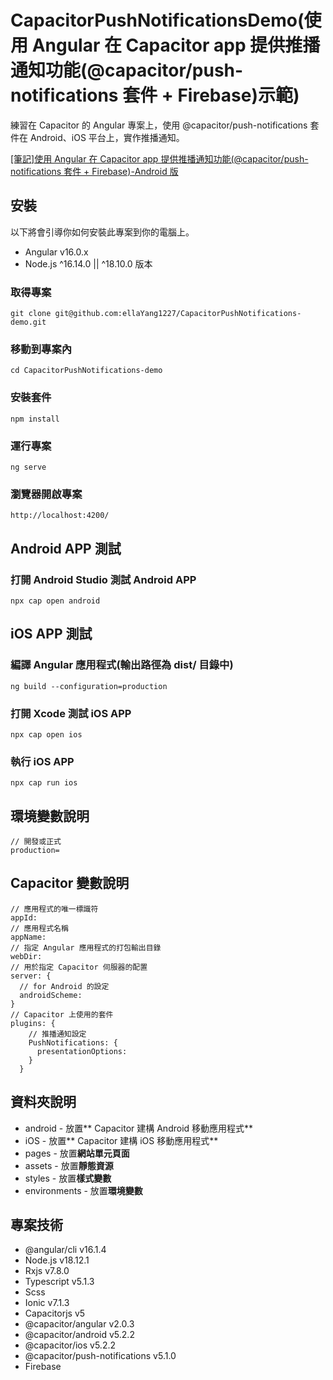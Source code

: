 # CapacitorPushNotificationsDemo(使用 Angular 在 Capacitor app 提供推播通知功能(@capacitor/push-notifications 套件 + Firebase)示範)

練習在 Capacitor 的 Angular 專案上，使用 @capacitor/push-notifications 套件在 Android、iOS 平台上，實作推播通知。

[[筆記]使用 Angular 在 Capacitor app 提供推播通知功能(@capacitor/push-notifications 套件 + Firebase)-Android 版](https://perfect-submarine-445.notion.site/Angular-Capacitor-app-capacitor-push-notifications-Firebase-Android-e10d47191105460abf3fd8fb07066fce)

## 安裝

以下將會引導你如何安裝此專案到你的電腦上。

- Angular v16.0.x
- Node.js ^16.14.0 || ^18.10.0 版本

### 取得專案

```
git clone git@github.com:ellaYang1227/CapacitorPushNotifications-demo.git
```

### 移動到專案內

```
cd CapacitorPushNotifications-demo
```

### 安裝套件

```
npm install
```

### 運行專案

```
ng serve
```

### 瀏覽器開啟專案

```
http://localhost:4200/
```

## Android APP 測試

### 打開 Android Studio 測試 Android APP

```
npx cap open android
```

## iOS APP 測試
### 編譯 Angular 應用程式(輸出路徑為 dist/ 目錄中)

```
ng build --configuration=production
```

### 打開 Xcode 測試 iOS APP

```
npx cap open ios
```

### 執行 iOS APP
```
npx cap run ios
```

## 環境變數說明

```
// 開發或正式
production=
```

## Capacitor 變數說明

```
// 應用程式的唯一標識符
appId:
// 應用程式名稱
appName:
// 指定 Angular 應用程式的打包輸出目錄
webDir:
// 用於指定 Capacitor 伺服器的配置
server: {
  // for Android 的設定
  androidScheme:
}
// Capacitor 上使用的套件
plugins: {
    // 推播通知設定
    PushNotifications: {
      presentationOptions:
    }
  }
```

## 資料夾說明

- android - 放置** Capacitor 建構 Android 移動應用程式**
- iOS - 放置** Capacitor 建構 iOS 移動應用程式**
- pages - 放置**網站單元頁面**
- assets - 放置**靜態資源**
- styles - 放置**樣式變數**
- environments - 放置**環境變數**

## 專案技術

- @angular/cli v16.1.4
- Node.js v18.12.1
- Rxjs v7.8.0
- Typescript v5.1.3
- Scss
- Ionic v7.1.3
- Capacitorjs v5
- @capacitor/angular v2.0.3
- @capacitor/android v5.2.2
- @capacitor/ios v5.2.2
- @capacitor/push-notifications v5.1.0
- Firebase
